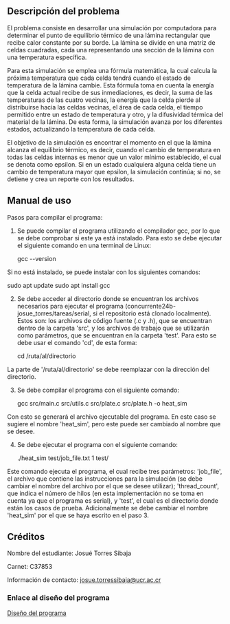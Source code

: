 ## Descripción del problema
El problema consiste en desarrollar una simulación por computadora para determinar el punto de equilibrio térmico de una lámina rectangular que recibe calor constante por su borde. La lámina se divide en una matriz de celdas cuadradas, cada una representando una sección de la lámina con una temperatura específica.


Para esta simulación se emplea una fórmula matemática, la cual calcula la próxima temperatura que cada celda tendrá cuando el estado de temperatura de la lámina cambie. Esta fórmula toma en cuenta la energía que la celda actual recibe de sus inmediaciones, es decir, la suma de las temperaturas de las cuatro vecinas, la energía que la celda pierde al distribuirse hacia las celdas vecinas, el área de cada celda, el tiempo permitido entre un estado de temperatura y otro, y la difusividad térmica del material de la lámina. De esta forma, la simulación avanza por los diferentes estados, actualizando la temperatura de cada celda.


El objetivo de la simulación es encontrar el momento en el que la lámina alcanza el equilibrio térmico, es decir, cuando el cambio de temperatura en todas las celdas internas es menor que un valor mínimo establecido, el cual se denota como epsilon. Si en un estado cualquiera alguna celda tiene un cambio de temperatura mayor que epsilon, la simulación continúa; si no, se detiene y crea un reporte con los resultados.


## Manual de uso
Pasos para compilar el programa:
1. Se puede compilar el programa utilizando el compilador gcc, por lo que se debe comprobar si este ya está instalado.
Para esto se debe ejecutar el siguiente comando en una terminal de Linux:

   gcc --version

Si no está instalado, se puede instalar con los siguientes comandos:

   sudo apt update
   sudo apt install gcc


2. Se debe acceder al directorio donde se encuentran los archivos necesarios para ejecutar el programa (concurrente24b-josue_torres/tareas/serial, si el repositorio está clonado localmente). Estos son: los archivos de código fuente (.c y .h), que se encuentran dentro de la carpeta 'src', y los archivos de trabajo que se utilizarán como parámetros, que se encuentran en la carpeta 'test'.
Para esto se debe usar el comando 'cd', de esta forma:

   cd /ruta/al/directorio

La parte de '/ruta/al/directorio' se debe reemplazar con la dirección del directorio.


3. Se debe compilar el programa con el siguiente comando:

   gcc src/main.c src/utils.c src/plate.c src/plate.h -o heat_sim

Con esto se generará el archivo ejecutable del programa. En este caso se sugiere el nombre 'heat_sim', pero este puede ser cambiado al nombre que se desee.


4. Se debe ejecutar el programa con el siguiente comando:

   ./heat_sim test/job_file.txt 1 test/

Este comando ejecuta el programa, el cual recibe tres parámetros: 'job_file', el archivo que contiene las instrucciones para la simulación (se debe cambiar el nombre del archivo por el que se desee utilizar); 'thread_count', que indica el número de hilos (en esta implementación no se toma en cuenta ya que el programa es serial), y 'test', el cual es el directorio donde están los casos de prueba. Adicionalmente se debe cambiar el nombre 'heat_sim' por el que se haya escrito en el paso 3.


## Créditos
Nombre del estudiante: Josué Torres Sibaja

Carnet: C37853

Información de contacto: josue.torressibaja@ucr.ac.cr


### Enlace al diseño del programa
[Diseño del programa](design/README.md)
